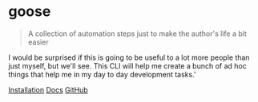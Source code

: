 # goose

> A collection of automation steps just to make the author's life a bit easier

I would be surprised if this is going to be useful to a lot more people than just myself,
but we'll see. This CLI will help me create a bunch of ad hoc things that help me in my day to day
development tasks.'

[Installation](installation.md)
[Docs](docs.md)
[GitHub](https://github.com/Silly-Goose-Software/goose)
